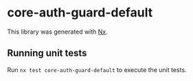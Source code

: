# core-auth-guard-default

This library was generated with [Nx](https://nx.dev).

## Running unit tests

Run `nx test core-auth-guard-default` to execute the unit tests.
